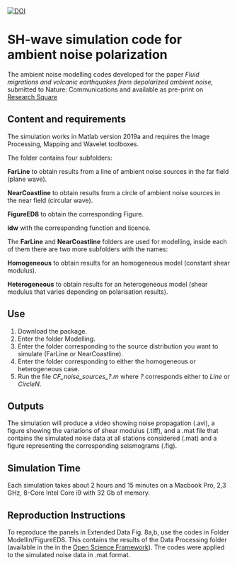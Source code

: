 [![DOI](https://zenodo.org/badge/388130635.svg)](https://zenodo.org/badge/latestdoi/388130635)

SH-wave simulation code for ambient noise polarization
=======
The ambient noise modelling codes developed for the paper *Fluid migrations and volcanic earthquakes from depolarized ambient noise*, submitted to Nature: Communications and available as pre-print on [Research Square](https://www.researchsquare.com/article/rs-470597/v1)

Content and requirements
------------
The simulation works in Matlab version 2019a and requires the Image Processing, Mapping and Wavelet toolboxes.

The folder contains four subfolders:

**FarLine** to obtain results from a line of ambient noise sources in the far field (plane wave).

**NearCoastline** to obtain results from a circle of ambient noise sources in the near field (circular wave).

**FigureED8** to obtain the corresponding Figure.

**idw** with the corresponding function and licence.


The **FarLine** and **NearCoastline** folders are used for modelling, inside each of them there are two more subfolders with the names:

**Homogeneous** to obtain results for an homogeneous model (constant shear modulus).

**Heterogeneous** to obtain results for an heterogeneous model (shear modulus that varies depending on polarisation results).



**Use**
------------
1) Download the package.
2) Enter the folder Modelling.
3) Enter the folder corresponding to the source distribution you want to simulate (FarLine or NearCoastline).
4) Enter the folder corresponding to either the homogeneous or heterogeneous case.
5) Run the file *CF_noise_sources_?.m* where *?* corresponds either to *Line* or *CircleN*.

**Outputs**
------------
The simulation will produce a video showing noise propagation (.avi), a figure showing the variations of shear modulus (.tiff), and a .mat file that contains the simulated noise data at all stations considered (.mat) and a figure representing the corresponding seismograms (.fig).

**Simulation Time**
------------
Each simulation takes about 2 hours and 15 minutes on a Macbook Pro, 2,3 GHz, 8-Core Intel Core i9 with 32 Gb of memory.

**Reproduction Instructions**
------------
To reproduce the panels in Extended Data Fig. 8a,b, use the codes in Folder Modellin/FigureED8. This contains the results of the Data Processing folder (available in the in the [Open Science Framework](https://osf.io/kqtbp/)). The codes were applied to the simulated noise data in .mat format.
